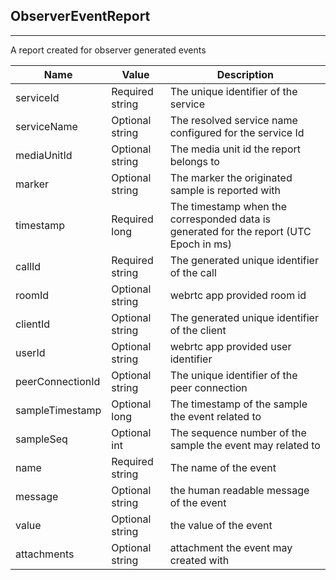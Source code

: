 ## ObserverEventReport
---


A report created for observer generated events


Name | Value | Description 
--- | --- | ---
serviceId | Required string | The unique identifier of the service
serviceName | Optional string | The resolved service name configured for the service Id
mediaUnitId | Optional string | The media unit id the report belongs to
marker | Optional string | The marker the originated sample is reported with
timestamp | Required long | The timestamp when the corresponded data is generated for the report (UTC Epoch in ms)
callId | Required string | The generated unique identifier of the call
roomId | Optional string | webrtc app provided room id
clientId | Optional string | The generated unique identifier of the client
userId | Optional string | webrtc app provided user identifier
peerConnectionId | Optional string | The unique identifier of the peer connection
sampleTimestamp | Optional long | The timestamp of the sample the event related to
sampleSeq | Optional int | The sequence number of the sample the event may related to
name | Required string | The name of the event
message | Optional string | the human readable message of the event
value | Optional string | the value of the event
attachments | Optional string | attachment the event may created with